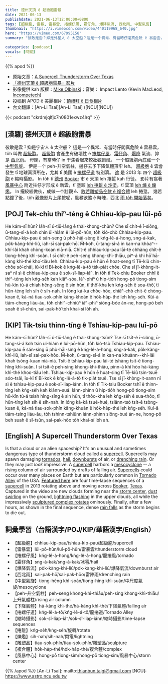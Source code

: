 ```yaml
---
title: 德州天頂 ê 超級胞雷暴
date: 2021-06-13
publishdate: 2021-06-13T12:00:00+0800
tags: [超級胞, 雷暴, 雷暴雲, 捲螺仔風, 霜仔角, 爆降氣流, 西北雨, 中型氣旋]
thumbnail: "https://i.vimeocdn.com/video/440119968_640.jpg"
hero: "https://vimeo.com/67995158"
summary: "彼敢是雲？抑是外星人 ê 太空船？這是一个異常、有當時仔閣真危險 ê 暴雷雲，to̍h 叫做超級胞。"

categories: [podcast]
vocals: [阿錕]
---
```


{{% apod %}}

- 原始文章：[A Supercell Thunderstorm Over Texas](https://apod.nasa.gov/apod/ap210613.html)
- [「德州天頂 ê 超級胞雷暴」影片](https://player.vimeo.com/video/67995158?title=0)
- 影像提供 kah 版權：[Mike Olbinski](http://www.mikeolbinski.com/)；音樂： Impact Lento (Kevin MacLeod, [Incompetech](http://incompetech.com/))
- 投稿到 APOD ê 美麗相片：[頂禮拜 ê 日食相片](https://www.facebook.com/media/set/?vanity=APOD.Sky&set=a.3691846764252849)
- 台文翻譯：[An-Li Tsai][An-Li Tsai] ([NCU][NCU])

{{< podcast "ckrdmjqlfjc7n0801exwz4lrq" >}}

## [漢羅] 德州天頂 ê 超級胞雷暴
彼敢是雲？抑是宇宙人 ê 太空船？
這是一个異常、有當時仔閣真危險 ê 雷暴雲，to̍h 叫做 [超級胞][supercell 1]。
[超級胞][supercell 2] 會產生有破壞性 ê [捲螺仔風][tornados]、[霜仔角][hail]、[爆降][downbursts] 氣流、抑是 [西北雨][drenching rain]。
毋閣，有當時仔 in 干焦看起來較壯觀爾爾。
一个超級胞內底藏一个 [中型氣旋][mesocyclone]。
伊是一个 peh-升空氣柱，邊仔去予下降氣體箍牢 leh。
[超級胞][Supercells] ê 雲會發生 tī 地球真濟所在，尤其 tī 美國 ê [捲螺仔道][Tornado Alley] 特別濟。
[遮][Featured here] 是 2013 年 四个 [超級胞][supercell 3] ê 縮時攝影。
In to̍h tī [德州][Texas] [Booker][Booker] 市 ê 天頂 leh 捲踅 kah 行徙。
影片有翕著 [風暴中心][storm center] 附近拄仔才形成 ê 新雲，tī 塗跤 [leh 捲踅 ê 沙塗][dust swirling]，tī 雲頂 [leh 爍 ê 爍爁][lightning flashing]。
In 攏絞絞做伙，成做一个壯觀 ê、[敢若雕塑品仝款 ê 複合體][sculptured complex rotates] leh 捲踅。
幾若點鐘了後，to̍h 親像影片上尾按呢，風暴欲煞 ê 時陣，西北 [雨 to̍h 開始落矣][rain falls]。



## [POJ] Tek-chiu thiⁿ-téng ê Chhiau-kip-pau lûi-pō
He kám-sī hûn? Ia̍h-sī ú-tiū-lâng ê thài-khong-chûn?
Che sī chi̍t-ê ī-siông, ū-tang-sî-á koh chin ûi-hiám ê lûi-pō-hûn, to̍h kiò-chò Chhiau-kip-pau.
Chhiau-kip-pau ē sán-seng ū phò-hāi-sèng ê kńg-lê-á-hong, sng-á-kak, po̍k-kàng-khì-liû, iah-sī sai-pak-hō͘.
M̄-koh, ū-tang-sî-á in kan-na khòaⁿ--khí-lâi khah chòng-koan niā-niā.
Chi̍t-ê chhiau-kip-pau lāi-té chhàng chi̍t-ê tiong-hêng khì-soân.
I sī chi̍t-ê peh-seng khong-khì-thiāu, piⁿ-á khì hō͘ hā-kàng khì-thé kho͘-tiâu leh.
Chhiau-kip-pau ê hûn ē hoat-seng tī Tē-kiû chin-chōe só͘-chāi, iû-kî tī Bí-kok ê kńg-lê-á-tō te̍k-pia̍t chōe.
Che sī jī-khòng-it-saⁿ nî sì ê chhiau-kip-pau ê sok-sî-liap-iáⁿ.
In to̍h tī Tek-chiu Booker chhī ê thiⁿ-téng leh kńg-se̍h kah kiâⁿ-sóa.
Iáⁿ-phìⁿ ū hip-tio̍h hong-pō tiong-sim hū-kīn tú-á chiah hêng-sêng ê sin hûn, tī thô͘-kha leh kńg-se̍h ê soa-thô͘, tī hûn-téng leh sih ê sih-nah.
In lóng ká-ká chòe-hóe, chiâⁿ-chò chi̍t-ê chòng-koan ê, ká-ná tiau-sok-phín kāng-khoán ê ho̍k-ha̍p-thé leh kńg-se̍h.
Kúi-ā tiám-cheng liáu-āu, to̍h chhiⁿ-chhiūⁿ iáⁿ-phìⁿ siōng-bóe án-ne, hong-pō beh soah ê sî-chūn, sai-pak-hō͘ to̍h khai-sí lo̍h ah.




## [KIP]  Tik-tsiu thinn-tíng ê Tshiau-kip-pau luî-pō
He kám-sī hûn? Ia̍h-sī ú-tiū-lâng ê thài-khong-tsûn?
Tse sī tsi̍t-ê ī-siông, ū-tang-sî-á koh tsin uî-hiám ê luî-pō-hûn, to̍h kiò-tsò Tshiau-kip-pau.
Tshiau-kip-pau ē sán-sing ū phò-hāi-sìng ê kńg-lê-á-hong, sng-á-kak, po̍k-kàng-khì-liû, iah-sī sai-pak-hōo.
M̄-koh, ū-tang-sî-á in kan-na khuànn--khí-lâi khah tsòng-kuan niā-niā.
Tsi̍t-ê tshiau-kip-pau lāi-té tshàng tsi̍t-ê tiong-hîng khì-suân.
I sī tsi̍t-ê peh-sing khong-khì-thiāu, pinn-á khì hōo hā-kàng khì-thé khoo-tiâu leh.
Tshiau-kip-pau ê hûn ē huat-sing tī Tē-kiû tsin-tsuē sóo-tsāi, îu-kî tī Bí-kok ê kńg-lê-á-tō ti̍k-pia̍t tsuē.
Tse sī jī-khòng-it-sann nî sì ê tshiau-kip-pau ê sok-sî-liap-iánn.
In to̍h tī Tik-tsiu Booker tshī ê thinn-tíng leh kńg-se̍h kah kiânn-suá.
Iánn-phìnn ū hip-tio̍h hong-pō tiong-sim hū-kīn tú-á tsiah hîng-sîng ê sin hûn, tī thôo-kha leh kńg-se̍h ê sua-thôo, tī hûn-tíng leh sih ê sih-nah.
In lóng ká-ká tsuè-hué, tsiânn-tsò tsi̍t-ê tsòng-kuan ê, ká-ná tiau-sok-phín kāng-khuán ê ho̍k-ha̍p-thé leh kńg-se̍h.
Kuí-ā tiám-tsing liáu-āu, to̍h tshinn-tshiūnn iánn-phìnn siōng-bué án-ne, hong-pō beh suah ê sî-tsūn, sai-pak-hōo to̍h khai-sí lo̍h ah.





## [English] A Supercell Thunderstorm Over Texas

Is that a cloud or an alien spaceship?
It's an unusual and sometimes dangerous type of thunderstorm cloud called a [supercell][supercell 1].
Supercells may spawn damaging [tornados][tornados], [hail][hail], [downbursts][downbursts] of air, or [drenching rain][drenching rain].
Or they may just *look* impressive.
A [supercell][supercell 2] harbors a [mesocyclone][mesocyclone] -- a rising column of air surrounded by drafts of falling air.
[Supercells][Supercells] could occur over many places on Earth but are particularly common in [Tornado Alley][Tornado Alley] of the USA.
[Featured here][Featured here] are four time-lapse sequences of a [supercell][supercell 3] in 2013 rotating above and moving across [Booker][Booker], [Texas][Texas].
Captured in the video are new clouds forming near the [storm center][storm center], [dust swirling][dust swirling] on the ground, [lightning flashing][lightning flashing] in the upper clouds, all while the impressively [sculptured complex rotates][sculptured complex rotates] ominously.
Finally, after a few hours, as shown in the final sequence, dense [rain falls][rain falls] as the storm begins to die out.





## 詞彙學習（台語漢字/POJ/KIP/華語漢字/English）

- 【超級胞】chhiau-kip-pau/tshiau-kip-pau/超級胞/supercell
- 【雷暴雲】lûi-pō-hûn/luî-pō-hûn/雷暴雲/thunderstorm cloud
- 【捲螺仔風】kńg-lê-á-hong/kńg-lê-á-hong/龍捲風/tornado
- 【霜仔角】sng-á-kak/sng-á-kak/冰雹/hail
- 【爆降氣流】po̍k-kàng-khì-liû/po̍k-kàng-khì-liû/爆降氣流/downburst air
- 【西北雨】sai-pak-hō͘/sai-pak-hōo/雷陣雨/drenching rain
- 【中型氣旋】tiong-hêng khì-soân/tiong-hîng khì-suân/中尺度氣旋/mesocyclone
- 【peh-升空氣柱】peh-seng khong-khì-thiāu/peh-sing khong-khì-thiāu/上升氣體柱/rising air column
- 【下降氣體】hā-kàng khì-thé/hā-kàng khì-thé/下降氣體/falling air
- 【捲螺仔道】kńg-lê-á-tō/kńg-lê-á-tō/龍捲道/Tornado Alley
- 【縮時攝影】sok-sî-liap-iáⁿ/sok-sî-liap-iánn/縮時攝影/time-lapse sequences
- 【捲踅】kńg-se̍h/kńg-se̍h/旋轉/rotate
- 【爍爁】sih-nah/sih-nah/閃電/lightning
- 【雕塑品】tiau-sok-phín/tiau-sok-phín/雕塑品/sculpture
- 【複合體】ho̍k-ha̍p-thé/ho̍k-ha̍p-thé/複合體/complex
- 【風暴中心】hong-pō tiong-sim/hong-pō tiong-sim/風暴中心/storm center


{{% /apod %}}
[An-Li Tsai]: mailto:thianbun.taigi@gmail.com
[NCU]: https://www.astro.ncu.edu.tw

[copyright]: https://apod.nasa.gov/apod/fap/lib/about_apod.html#srapply

[supercell 1]:https://en.wikipedia.org/wiki/Supercell
[tornados]:https://www.youtube.com/watch?v=xCI1u05KD_s
[hail]:https://www.youtube.com/watch?v=xG_orGqMKV8
[downbursts]:https://www.weather.gov/lmk/downburst
[drenching rain]:https://www.youtube.com/watch?v=6aIcoLn_A6M
[supercell 2]:https://commons.wikimedia.org/wiki/File:Supercell.svg
[mesocyclone]:https://en.wikipedia.org/wiki/Mesocyclone
[Supercells]:https://www.spc.noaa.gov/misc/AbtDerechos/supercells.htm
[Tornado Alley]:https://en.wikipedia.org/wiki/Tornado_Alley
[Featured here]:https://vimeo.com/67995158
[supercell 3]:https://www.weather.gov/ama/supercell
[Booker]:https://youtu.be/yB_AeM8F7b0
[Texas]:https://en.wikipedia.org/wiki/Texas
[storm center]:https://apod.nasa.gov/apod/ap130505.html
[dust swirling]:https://apod.nasa.gov/apod/ap050426.html
[lightning flashing]:https://apod.nasa.gov/apod/ap120723.html
[sculptured complex rotates]:https://apod.nasa.gov/apod/ap001123.html
[rain falls]:https://i.pinimg.com/originals/96/17/ec/9617ec95ffefcbc3c59d2fbc944ae568.jpg
